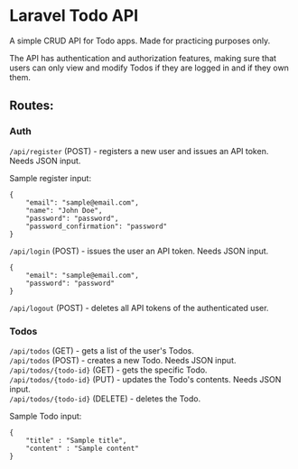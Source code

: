 # Laravel Todo API

A simple CRUD API for Todo apps. Made for practicing purposes only.

The API has authentication and authorization features, making sure that users can only view and modify Todos if they are logged in and if they own them.



## Routes:
### Auth
`/api/register` (POST) - registers a new user and issues an API token. Needs JSON input.

Sample register input:
```
{
    "email": "sample@email.com",
    "name": "John Doe",
    "password": "password",
    "password_confirmation": "password"
}
```

`/api/login` (POST) - issues the user an API token. Needs JSON input.

```
{
    "email": "sample@email.com",
    "password": "password"
}
```

`/api/logout` (POST) - deletes all API tokens of the authenticated user.  

### Todos
`/api/todos` (GET) - gets a list of the user's Todos.  
`/api/todos` (POST) - creates a new Todo. Needs JSON input.  
`/api/todos/{todo-id}` (GET) - gets the specific Todo.  
`/api/todos/{todo-id}` (PUT) - updates the Todo's contents. Needs JSON input.  
`/api/todos/{todo-id}` (DELETE) - deletes the Todo.  

Sample Todo input:
```
{
    "title" : "Sample title",
    "content" : "Sample content"
}
```
